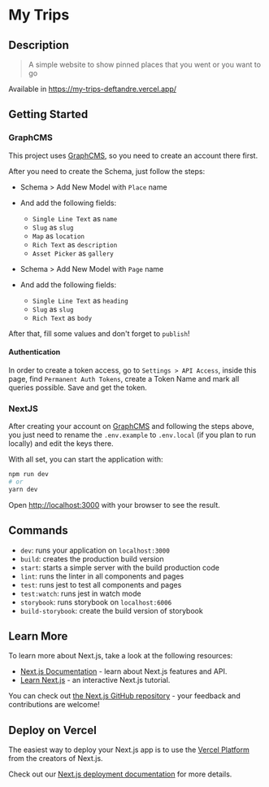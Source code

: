 # My Trips

## Description

> A simple website to show pinned places that you went or you want to go

Available in https://my-trips-deftandre.vercel.app/

## Getting Started

### GraphCMS

This project uses [GraphCMS](https://graphcms.com/), so you need to create an account there first.

After you need to create the Schema, just follow the steps:

- Schema > Add New Model with `Place` name
- And add the following fields:

  - `Single Line Text` as `name`
  - `Slug` as `slug`
  - `Map` as `location`
  - `Rich Text` as `description`
  - `Asset Picker` as `gallery`

- Schema > Add New Model with `Page` name
- And add the following fields:
  - `Single Line Text` as `heading`
  - `Slug` as `slug`
  - `Rich Text` as `body`

After that, fill some values and don't forget to `publish`!

#### Authentication

In order to create a token access, go to `Settings > API Access`, inside this page, find `Permanent Auth Tokens`,
create a Token Name and mark all queries possible. Save and get the token.

### NextJS

After creating your account on [GraphCMS](https://graphcms.com/) and following the steps above, you just need to rename
the `.env.example` to `.env.local` (if you plan to run locally) and edit the keys there.

With all set, you can start the application with:

```bash
npm run dev
# or
yarn dev
```

Open [http://localhost:3000](http://localhost:3000) with your browser to see the result.

## Commands

- `dev`: runs your application on `localhost:3000`
- `build`: creates the production build version
- `start`: starts a simple server with the build production code
- `lint`: runs the linter in all components and pages
- `test`: runs jest to test all components and pages
- `test:watch`: runs jest in watch mode
- `storybook`: runs storybook on `localhost:6006`
- `build-storybook`: create the build version of storybook

## Learn More

To learn more about Next.js, take a look at the following resources:

- [Next.js Documentation](https://nextjs.org/docs) - learn about Next.js features and API.
- [Learn Next.js](https://nextjs.org/learn) - an interactive Next.js tutorial.

You can check out [the Next.js GitHub repository](https://github.com/vercel/next.js/) - your feedback and contributions are welcome!

## Deploy on Vercel

The easiest way to deploy your Next.js app is to use the [Vercel Platform](https://vercel.com/import?utm_medium=default-template&filter=next.js&utm_source=create-next-app&utm_campaign=create-next-app-readme) from the creators of Next.js.

Check out our [Next.js deployment documentation](https://nextjs.org/docs/deployment) for more details.
